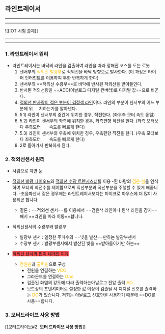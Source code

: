 ## 라인트레이서
---
---

![[IOT 시험 출제]]

---
---


### 1. **라인트레이서 원리**
- 라인트레이서는 바닥의 라인을 검출하여 라인을 따라 정해진 코스를 도는 로봇
	1) 센서부의 <font color="#ffc000">적외선 발광부</font>로 적외선을 바닥 방향으로 발사한다. (이 과정은 타이머 인터럽트를 이용하여 무한 반복하게 한다)     
	2) 센서부의 ==적외선 수광부==로 바닥에 반사된 적외선을 받아들인다.
	3) 반사된 적외선량을 ==ADC(아날로그 디지털 컨버터)로 디지털 값==으로 바꾼다.
	4) <u>적외선 반사량이 적은 부분이 검정색 라인</u>이다. 라인의 부분이 센서부의 어느 부분에 위     치하는가를 알아낸다.
	5) 5.1) 라인이 센서부의 중간에 위치한 경우, 직진한다. (좌우측 모터 속도 동일)
	6) 5.2) 라인이 센서부의 좌측에 위치한 경우, 좌측편향 직진을 한다. (좌측 모터보다 우측모터       속도를 빠르게 한다)
	7) 5.3) 라인이 센서부의 우측에 위치한 경우, 우측편향 직진을 한다. (우측 모터보다 좌측모터       속도를 빠르게 한다)
	8) 2로 돌아가서 반복하게 된다.



### 2. **적외선센서 원리**
- 사람으로 치면 눈
- <u>적외선 발광 다이오드</u>와 <u>적외선 수광 트렌지스터</u>를 이용
	-흰 바탕의 <font color="#ffc000">검은 선</font>을 인식하여 모터의 회전수를 제어함으로써 직선부분과 곡선부분을 주행할 수 있게 해줍니다.
	-초음파센서 같은 경우에는 라인트레이서보다는 마이크로 마우스에 더 많이 사용되곤 합니다.
	-  결론 :  ==적외선 센서==를 이용해서 ==검은색 라인이나 흰색 라인을 감지==해서 ==라인을 따라 이동==합니다. 


- 적외선센서의 수광부와 발광부
	- 발광부 센서 :  일정한 주파수의 ==빛을 발산==만하는 발광부센서
	- 수광부 센서 :  발광부센서에서 발산된 빛을 ==받아들이기만 하는==

- <span style="background:#ff4d4f">적외선 센서의 핀이 네개인 이유</span>
	- <font color="#ffc000">전원핀</font>과 <font color="#ffc000">출력핀</font>으로 구성
		- 전원을 연결하는 <font color="#ffc000">VCC</font>
		- 그라운드를 연결하는<font color="#ffc000"> Gnd</font>
		- 검출된 화염의 강도에 따라 출력하는아날로그 전압 출력<font color="#ffc000"> AO</font>
		- 보드상의 포텐셔미터로 설정한 값 이상이 검출될 시 디지털 신호를 출력하는 <font color="#ffc000">DO</font>가 있습니다. 
	저희는 아날로그 신호만을 사용하기 때문에 ==DO를 사용==합니다.


### 3. **모터드라이브 사용 방법**
[[모터드라이브#2. **모터 드라이브 사용 방법**]]
